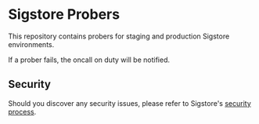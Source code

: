 # Sigstore Probers

This repository contains probers for staging and production Sigstore environments.

If a prober fails, the oncall on duty will be notified.

## Security

Should you discover any security issues, please refer to Sigstore's [security
process](https://github.com/sigstore/sigstore-probers/security/policy).
